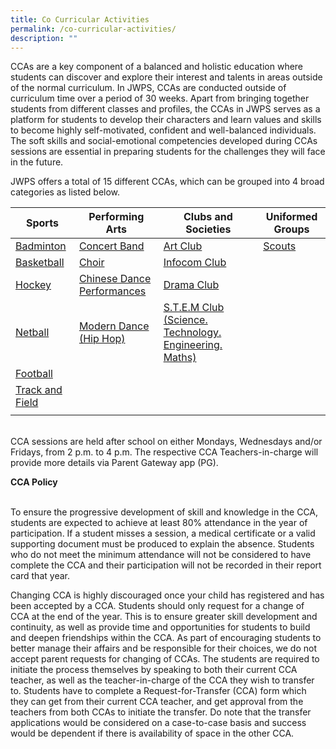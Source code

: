 ```yaml
---
title: Co Curricular Activities
permalink: /co-curricular-activities/
description: ""
---
```


CCAs are a key component of a balanced and holistic education where students can discover and explore their interest and talents in areas outside of the normal curriculum. In JWPS, CCAs are conducted outside of curriculum time over a period of 30 weeks.
Apart from bringing together students from different classes and profiles, the CCAs in JWPS serves as a platform for students to develop their characters and learn values and skills to become highly self-motivated, confident and well-balanced individuals. 
The soft skills and social-emotional competencies developed during CCAs sessions are essential in preparing students for the challenges they will face in the future.<br>

JWPS offers a total of 15 different CCAs, which can be grouped into 4 broad categories as listed below.



| Sports | Performing Arts | Clubs and Societies | Uniformed Groups |
| -------- | -------- | -------- | ---- |
| [Badminton](https://youtu.be/V8cMn9Hen9Q)     |  [Concert Band](https://youtu.be/lg5I0s3fpLw)     | [Art Club](https://youtu.be/GH6PbtZ5qLI)     | [Scouts](https://youtu.be/DYdv9FU1lSU) |
|  [Basketball](https://youtu.be/MZsewIvJHyE)  |  [Choir](https://youtu.be/UB9juRjqa9M)   |  [Infocom Club](https://youtu.be/v_WAQdey6xw) | |
| [Hockey](https://youtu.be/I0aGfGUOGQI)  | [Chinese Dance](https://youtu.be/IhgeGoeHLqU) <br>[Performances](https://youtu.be/bg8mVB1CFF4) |  [Drama Club](https://youtu.be/4-QLskuDYPM) | |
| [Netball](https://youtu.be/36TwXWy2Woc) | [Modern Dance (Hip Hop)](https://youtu.be/sHGrE2yEJpY)  |  [S.T.E.M Club (Science. Technology. Engineering. Maths)](https://youtu.be/HWVifWO_dWw)  | |
| [Football](https://youtu.be/T1kQVaV88aY)  |   |   | |
| [Track and Field](https://youtu.be/g5lVbbgGpmM) |   |   |
|  |   |   | |

<br>
CCA sessions are held after school on either Mondays, Wednesdays and/or Fridays, from 2 p.m. to 4 p.m. The respective CCA Teachers-in-charge will provide more details via Parent Gateway app (PG).

**CCA Policy**

<br>
To ensure the progressive development of skill and knowledge in the CCA, students are expected to achieve at least 80% attendance in the year of participation. If a student misses a session, a medical certificate or a valid supporting document must be produced to explain the absence. Students who do not meet the minimum attendance will not be considered to have complete the CCA and their participation will not be recorded in their report card that year.<br>

Changing CCA is highly discouraged once your child has registered and has been accepted by a CCA. Students should only request for a change of CCA at the end of the year. This is to ensure greater skill development and continuity, as well as provide time and opportunities for students to build and deepen friendships within the CCA. As part of encouraging students to better manage their affairs and be responsible for their choices, we do not accept parent requests for changing of CCAs. 
The students are required to initiate the process themselves by speaking to both their current CCA teacher, as well as the teacher-in-charge of the CCA they wish to transfer to. Students have to complete a Request-for-Transfer (CCA) form which they can get from their current CCA teacher, and get approval from the teachers from both CCAs to initiate the transfer. Do note that the transfer applications would be considered on a case-to-case basis and success would be dependent if there is availability of space in the other CCA.
